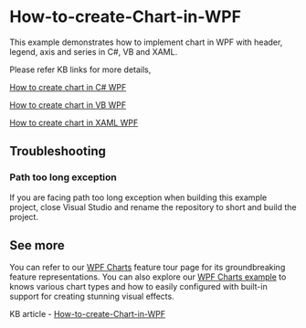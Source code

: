 # How-to-create-Chart-in-WPF
This example demonstrates how to implement chart in WPF with header, legend, axis and series in C#, VB and XAML. 

Please refer KB links for more details,

[How to create chart in C# WPF](https://www.syncfusion.com/kb/10783?utm_medium=listing&utm_source=github-examples)

[How to create chart in VB WPF](https://www.syncfusion.com/kb/10796?utm_medium=listing&utm_source=github-examples)

[How to create chart in XAML WPF](https://www.syncfusion.com/kb/10786?utm_medium=listing&utm_source=github-examples)

## <a name="troubleshooting"></a>Troubleshooting ##
### Path too long exception
If you are facing path too long exception when building this example project, close Visual Studio and rename the repository to short and build the project.

## See more

You can refer to our [WPF Charts](https://www.syncfusion.com/wpf-controls/charts?_gl=1*1m2hzo7*_ga*mziymta2oteumty4njazntewmg..*_ga_wc4jkkphh0*mty5mjmzmzyyms4ymzcums4xnjkymzmznjq0ljm3ljauma..*_ga_41j4hfmx1j*mty5mjmzmzyyms40ny4xlje2otizmzm2ndqumc4wlja.) feature tour page for its groundbreaking feature representations. You can also explore our [WPF Charts example](https://github.com/syncfusion/wpf-demos) to knows various chart types and how to easily configured with built-in support for creating stunning visual effects.

KB article - [How-to-create-Chart-in-WPF](https://www.syncfusion.com/kb/10796/how-to-create-chart-control-example-in-vb-net-wpf)

